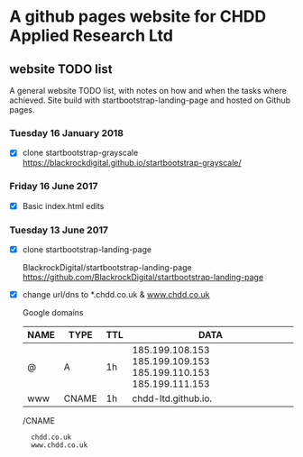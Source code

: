 # A github pages website for CHDD Applied Research Ltd

## website TODO list
A general website TODO list, with notes on how and when the tasks where achieved. Site build with startbootstrap-landing-page and hosted on Github pages.

### Tuesday 16 January 2018

- [x] clone startbootstrap-grayscale
	https://blackrockdigital.github.io/startbootstrap-grayscale/


### Friday 16 June 2017

- [x] Basic index.html edits

### Tuesday 13 June 2017

- [x] clone startbootstrap-landing-page

	BlackrockDigital/startbootstrap-landing-page
	https://github.com/BlackrockDigital/startbootstrap-landing-page


- [x] change url/dns to *.chdd.co.uk & www.chdd.co.uk

	Google domains 

	NAME | TYPE  | TTL | DATA
	---- | ----- | --- | ----
	@    |  A    | 1h  | 185.199.108.153 185.199.109.153 185.199.110.153 185.199.111.153
	www  | CNAME | 1h  | chdd-ltd.github.io.

	/CNAME

		chdd.co.uk
		www.chdd.co.uk




